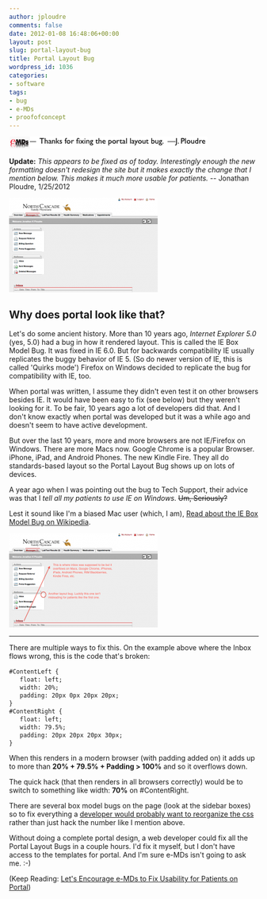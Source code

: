 ```yaml
---
author: jploudre
comments: false
date: 2012-01-08 16:48:06+00:00
layout: post
slug: portal-layout-bug
title: Portal Layout Bug
wordpress_id: 1036
categories:
- software
tags:
- bug
- e-MDs
- proofofconcept
---
```


![](/files/2012/01/Screen-Shot-2012-01-25-at-7.46.18-PM.png)


**Update:** *This appears to be fixed as of today.  Interestingly enough the new formatting doesn't redesign the site but it makes exactly the change that I mention below. This makes it much more usable for patients.* -- Jonathan Ploudre, 1/25/2012


[![](/files/2012/01/portalscreenshot-300x190.png)](/files/2012/01/portalscreenshot.png)

## Why does portal look like that?

Let's do some ancient history. More than 10 years ago, *Internet Explorer 5.0* (yes, 5.0) had a bug in how it rendered layout. This is called the IE Box Model Bug. It was fixed in IE 6.0. But for backwards compatibility IE usually replicates the buggy behavior of IE 5. (So do newer version of IE, this is called 'Quirks mode') Firefox on Windows decided to replicate the bug for compatibility with IE, too. 

When portal was written, I assume they didn't even test it on other browsers besides IE. It would have been easy to fix (see below) but they weren't looking for it. To be fair, 10 years ago a lot of developers did that. And I don't know exactly when portal was developed but it was a while ago and doesn't seem to have active development.

But over the last 10 years, more and more browsers are not IE/Firefox on Windows. There are more Macs now. Google Chrome is a popular Browser. iPhone, iPad, and Android Phones. The new Kindle Fire. They all do standards-based layout so the Portal Layout Bug shows up on lots of devices. 

A year ago when I was pointing out the bug to Tech Support, their advice was that I *tell all my patients to use IE on Windows*. <del>Um, Seriously?</del>

Lest it sound like I'm a biased Mac user (which, I am), [Read about the IE Box Model Bug on Wikipedia](http://en.wikipedia.org/wiki/Internet_Explorer_box_model_bug).

[![](/files/2012/01/portalscreenshotmarked-300x190.png)](/files/2012/01/portalscreenshotmarked.png)

-------------

There are multiple ways to fix this. On the example above where the
Inbox flows wrong, this is the code that's broken:

    #ContentLeft {
       float: left;
       width: 20%;
       padding: 20px 0px 20px 20px;
    }
    #ContentRight {
       float: left;
       width: 79.5%;
       padding: 20px 20px 20px 30px;
    }

When this renders in a modern browser (with padding added on) it adds
up to more than **20% + 79.5% + Padding > 100%** and so it overflows down.

The quick hack (that then renders in all browsers correctly) would be
to switch to something like width: **70%** on #ContentRight.

There are several box model bugs on the page (look at the sidebar
boxes) so to fix everything a [developer would probably want to
reorganize the css](http://www.456bereastreet.com/archive/200612/internet_explorer_and_the_css_box_model/) rather than just hack the number like I mention above.

Without doing a complete portal design, a web developer could fix all the Portal Layout Bugs in a couple hours. I'd fix it myself, but I don't have access to the templates for portal. And I'm sure e-MDs isn't going to ask me. :-)

(Keep Reading: [Let's Encourage e-MDs to Fix Usability for Patients on Portal](http://unchart.com/2012/encourage-e-mds-to-fix-portal-usability/))
